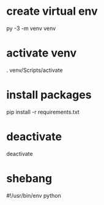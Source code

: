 # create virtual env
py -3 -m venv venv

# activate venv
. venv/Scripts/activate

# install packages
pip install -r requirements.txt

# deactivate
deactivate

# shebang
#!/usr/bin/env python